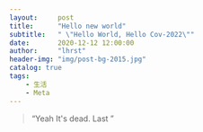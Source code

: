 ```yaml
---
layout:     post
title:      "Hello new world"
subtitle:   " \"Hello World, Hello Cov-2022\""
date:       2020-12-12 12:00:00
author:     "lhrst"
header-img: "img/post-bg-2015.jpg"
catalog: true
tags:
    - 生活
    - Meta
---
```


> “Yeah It's dead. Last ”
